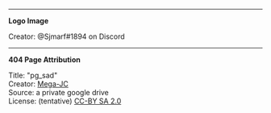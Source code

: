 <hr>
<b>Logo Image</b>

Creator: @Sjmarf#1894 on Discord

<hr>
<b>404 Page Attribution</b>

Title: "pg_sad"<br>
Creator: [Mega-JC](https://github.com/Mega-JC)<br>
Source: a private google drive<br>
License: (tentative) [CC-BY SA 2.0](https://creativecommons.org/licenses/by-sa/2.0/)  